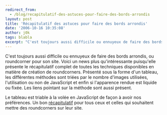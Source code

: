 ```yaml
---
redirect_from:
  - /blog/recapitulatif-des-astuces-pour-faire-des-bords-arrondis
layout: post
title: 'Récapitulatif des astuces pour faire des bords arrondis'
date: '2006-10-16 10:35:08'
author: j0k
tags: blabla
excerpt: "C'est toujours aussi difficile ou ennuyeux de faire des bords arrondis, ou roundcorner pour son site.      \nVoici un news plus qu'intéressante puisqu'elle présente le récapitulatif complet de toutes les techniques disponibles en matière de création de roundcorners.   Présenté sous la forme d'un tableau, les différentes méthodes sont triées par le nombre      …"
---
```


C'est toujours aussi difficile ou ennuyeux de faire des bords arrondis, ou roundcorner pour son site.
Voici un news plus qu'intéressante puisqu'elle présente le récapitulatif complet de toutes les techniques disponibles en matière de création de roundcorners.   Présenté sous la forme d'un tableau, les différentes méthodes sont triées par le nombre d'images utilisées, l'utilisation ou non de JavaScript et enfin si l'apparence rendue est liquide ou fixée. Les liens pointant sur la méthode sont aussi présent.

Le tableau est triable à la volée en JavaScript de façon à avoir nos préférences.   Un bon [récapitulatif](http://www.smileycat.com/miaow/archives/000044.html) pour tous ceux et celles qui souhaitent mettre des roundcorners sur leur site.
